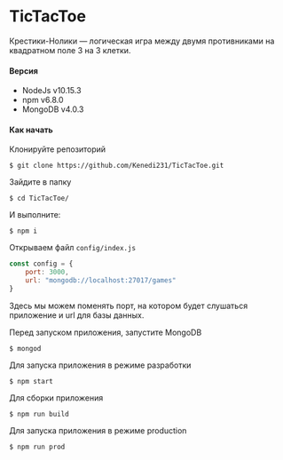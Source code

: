 # TicTacToe
Крестики-Нолики — логическая игра между двумя противниками на квадратном поле 3 на 3 клетки.
#### Версия
* NodeJs v10.15.3 
* npm v6.8.0
* MongoDB v4.0.3
#### Как начать
Клонируйте репозиторий

    $ git clone https://github.com/Kenedi231/TicTacToe.git
        
Зайдите в папку

    $ cd TicTacToe/
    
И выполните:
    
    $ npm i
    
Открываем файл `config/index.js`

```js
const config = {
    port: 3000,
    url: "mongodb://localhost:27017/games"
}
```
Здесь мы можем поменять порт, на котором будет слушаться приложение
и url для базы данных.

Перед запуском приложения, запустите MongoDB

    $ mongod

Для запуска приложения в режиме разработки

    $ npm start
 
Для сборки приложения

    $ npm run build
    
Для запуска приложения в режиме production

    $ npm run prod